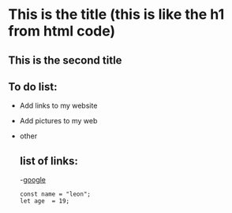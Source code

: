 # This is  the title (this is like the h1 from html code)

## This is the second title

## To do list:

- Add links to my website
- Add pictures to my web
- other

  ## list of links:

  -[google](https://www.google.com)


  ```
  const name = "leon";
  let age  = 19;
  ```

